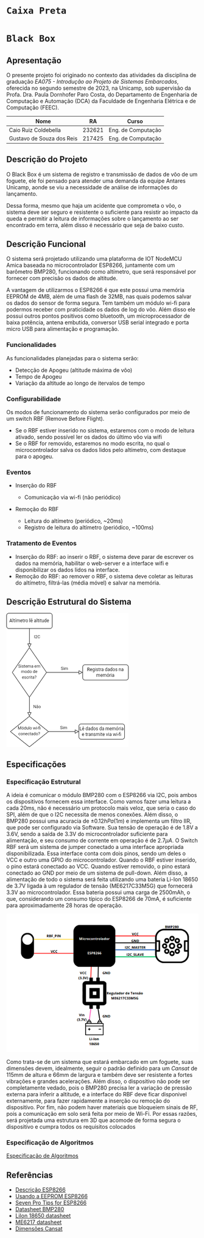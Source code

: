 # `Caixa Preta`
# `Black Box`

## Apresentação
O presente projeto foi originado no contexto das atividades da disciplina de graduação *EA075 - Introdução ao Projeto de Sistemas Embarcados*, 
oferecida no segundo semestre de 2023, na Unicamp, sob supervisão da Profa. Dra. Paula Dornhofer Paro Costa, do Departamento de Engenharia de Computação e Automação (DCA) da Faculdade de Engenharia Elétrica e de Computação (FEEC).

|Nome  | RA | Curso|
|--|--|--|
| Caio Ruiz Coldebella  | 232621  | Eng. de Computação|
| Gustavo de Souza dos Reis  | 217425  | Eng. de Computação|

## Descrição do Projeto
O Black Box é um sistema de registro e transmissão de dados de vôo de um foguete, ele foi pensado para
atender uma demanda da equipe Antares Unicamp, aonde se viu a necessidade de análise de informações do lançamento.

Dessa forma, mesmo que haja um acidente que comprometa o vôo, o sistema deve ser seguro e resistente o suficiente para
resistir ao impacto da queda e permitir a leitura de informações sobre o lançamento ao ser encontrado em terra, além disso
é necessário que seja de baixo custo.

## Descrição Funcional
O sistema será projetado utilizando uma plataforma de IOT NodeMCU Amica baseada no microcontrolador ESP8266, juntamente com um barômetro BMP280, funcionando como altímetro,
que será responsável por fornecer com precisão os dados de altitude. 

A vantagem de utilizarmos o ESP8266 é que este possui uma memória EEPROM de 4MB, além de uma flash de 32MB, nas quais podemos salvar os dados do sensor de forma segura. Tem também um  módulo wi-fi para podermos receber com praticidade os dados de log do vôo. Além disso ele possui outros pontos positivos como bluetooth, um microprocessador de baixa potência,
 antena embutida, conversor USB serial integrado e porta micro USB para alimentação e programação. 

### Funcionalidades
As funcionalidades planejadas para o sistema serão:

- Detecção de Apogeu (altitude máxima de vôo)
- Tempo de Apogeu
- Variação da altitude ao longo de itervalos de tempo 

### Configurabilidade
Os modos de funcionamento do sistema serão configurados por meio de um switch RBF (Remove Before Flight).

- Se o RBF estiver inserido no sistema, estaremos com o modo de leitura ativado, sendo possível ler os dados do último vôo via wifi
- Se o RBF for removido, estaremos no modo escrita, no qual o microcontrolador salva os dados lidos pelo altímetro, com destaque para o apogeu.

### Eventos
- Inserção do RBF
	- Comunicação via wi-fi (não periódico)

- Remoção do RBF
	- Leitura do altímetro (periódico, ~20ms)
	- Registro de leitura do altímetro (periódico, ~100ms)

### Tratamento de Eventos
- Inserção do RBF: ao inserir o RBF, o sistema deve parar de escrever os dados na memória, habilitar o web-server e a interface wifi e disponibilizar os dados lidos na interface.
- Remoção do RBF: ao remover o RBF, o sistema deve coletar as leituras do altímetro, filtrá-las (média móvel) e salvar na memória.

## Descrição Estrutural do Sistema
![Diagrama Estrutural](./Diagrama_black_box.drawio.png)

## Especificações

### Especificação Estrutural
A ideia é comunicar o módulo BMP280 com o ESP8266 via I2C, pois ambos os dispositivos fornecem essa interface. Como vamos fazer uma leitura a cada 20ms, não é necessário um protocolo mais veloz, que seria o caso do SPI, além de que o I2C necessita de menos conexões. Além disso, o BMP280 possui uma acuracia de $\pm 0.12hPa (1m)$ e implementa um filtro IIR, que pode ser configurado via Software. Sua tensão de operação é de 1.8V a 3.6V, sendo a saída de 3.3V do microcontrolador suficiente para alimentação, e seu consumo de corrente em operação é de $2.7 \mu A$.
O Switch RBF será um sistema de jumper conectado a uma interface apropriada disponibilizada. Essa interface conta com dois pinos, sendo um deles o VCC e outro uma GPIO do microcontrolador. Quando o RBF estiver inserido, o pino estará conectado ao VCC. Quando estiver removido, o pino estará conectado ao GND por meio de um sistema de pull-down.
Além disso, a alimentação de todo o sistema será feita utilizando uma bateria Li-Ion 18650 de 3.7V ligada à um regulador de tensão (ME6217C33M5G) que fornecerá 3.3V ao microcontrolador. Essa bateria possui uma carga de 2500mAh, o que, considerando um consumo típico do ESP8266 de 70mA, é suficiente para aproximadamente 28 horas de operação. 

![Especificação Estrutural](DiagramaBlackBox.png)

Como trata-se de um sistema que estará embarcado em um foguete, suas dimensões devem, idealmente, seguir o padrão definido para um *Cansat* de 115mm de altura e 66mm de largura e também deve ser resistente a fortes vibrações e grandes acelerações. Além disso, o dispositivo não pode ser completamente vedado, pois o BMP280 precisa ler a variação de pressão externa para inferir a altitude, e a interface do RBF deve ficar disponivel externamente, para fazer rapidamente a inserção ou remoção do dispositivo. Por fim, não podem haver materiais que bloqueiem sinais de RF, pois a comunicação em solo será feita por meio de Wi-Fi. Por essas razões, será projetada uma estrutura em 3D que acomode de forma segura o dispositivo e cumpra todos os requisitos colocados  
### Especificação de Algoritmos
[Especificação de Algoritmos](./Especificacao_algoritmos.txt)

## Referências

- [Descrição ESP8266](https://www.huinfinito.com.br/home/1145-modulo-wifi-esp8266-nodemcu-esp-12e.html)
- [Usando a EEPROM ESP8266](https://www.aranacorp.com/pt/usar-a-eeprom-com-um-esp8266/)
- [Seven Pro Tips for ESP8266](https://www.instructables.com/ESP8266-Pro-Tips/)
- [Datasheet BMP280](https://cdn-shop.adafruit.com/datasheets/BST-BMP280-DS001-11.pdf)
- [LiIon 18650 datasheet](https://dalincom.ru/datasheet/SAMSUNG%20INR18650-25R.pdf)
- [ME6217 datasheet](https://datasheet.lcsc.com/lcsc/1912111437_MICRONE-Nanjing-Micro-One-Elec-ME6217C33M5G_C427602.pdf)
- [Dimensões Cansat](https://www.esa.int/SPECIALS/CanSat/SEM6JVCKP6G_0.html)


